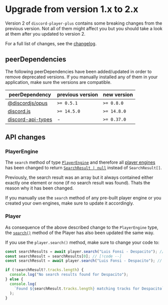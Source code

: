 # Upgrade from version 1.x to 2.x

Version 2 of `discord-player-plus` contains some breaking changes from the previous version.
Not all of them might affect you but you should take a look at them after you updated to version 2.

For a full list of changes, see the [changelog](https://github.com/larsrickert/discord-player-plus/releases).

## peerDependencies

The following peerDependencies have been added/updated in order to remove deprecated versions.
If you manually installed any of them in your application, make sure the versions are compatible.

| peerDependency                                                       | previous version | new version |
| -------------------------------------------------------------------- | ---------------- | ----------- |
| [@discordjs/opus](https://www.npmjs.com/package/@discordjs/opus)     | `>= 0.5.1`       | `>= 0.8.0`  |
| [discord.js](https://www.npmjs.com/package/discord.js)               | `>= 14.5.0`      | `>= 14.8.0` |
| [discord-api-types](https://www.npmjs.com/package/discord-api-types) | -                | `>= 0.37.0` |

## API changes

### PlayerEngine

The `search` method of type [`PlayerEngine`](/api/core#playerengine) and therefore all [player engines](/guide/engines) has been changed to return [`SearchResult | null`](/api/core#searchresult) instead of `SearchResult[]`.

Previously, the search result was an array but it always contained either exactly one element or none (if no search result was found). Thats the reason why it has been changed.

If you manually use the `search` method of any pre-built player engine or you created your own engines, make sure to update it accordingly.

### Player

As consequence of the above described change to the `PlayerEngine` type, the [`search()`](/api/core#search) method of the Player has also been updated the same way.

If you use the `player.search()` method, make sure to change your code to:

```ts
const searchResults = await player.search("Luis Fonsi - Despacito"); // [!code --]
const searchResult = searchResults[0]; // [!code --]
const searchResult = await player.search("Luis Fonsi - Despacito"); // [!code ++]

if (!searchResult?.tracks.length) {
  console.log("No search results found for Despacito");
} else {
  console.log(
    `Found ${searchResult.tracks.length} matching tracks for Despacito`
  );
}
```
